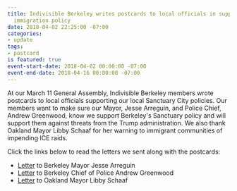 ```yaml
---
title: Indivisible Berkeley writes postcards to local officials in support of compassionate
  immigration policy
date: 2018-04-02 22:25:00 -07:00
categories:
- update
tags:
- postcard
is featured: true
event-start-date: 2018-04-02 00:00:00 -07:00
event-end-date: 2018-04-16 00:00:00 -07:00
---
```


At our March 11 General Assembly, Indivisible Berkeley members wrote postcards to local officials supporting our local Sanctuary City policies. Our members want to make sure our Mayor, Jesse Arreguin, and Police Chief, Andrew Greenwood, know we support Berkeley's Sanctuary policy and will support them against threats from the Trump administration. We also thank Oakland Mayor Libby Schaaf for her warning to immigrant communities of impending ICE raids.

Click the links below to read the letters we sent along with the postcards:

- [Letter](https://docs.google.com/document/d/1qK8KnkKggPECdI5o2TP12KTHK0p2oMT1rI_dw23VT9w/edit?usp=sharing) to Berkeley Mayor Jesse Arreguin
- [Letter](https://docs.google.com/document/d/1MdUOmEoDIxe_F3QzXZn0xfxGsDjAmX5s_V9rtJKqPXY/edit?usp=sharing) to Berkeley Chief of Police Andrew Greenwood
- [Letter](https://docs.google.com/document/d/1TuPZ9QGmDWO2jCGr62Aggq2E-4-ftMayIpv9BvU1Wwc/edit?usp=sharing) to Oakland Mayor Libby Schaaf